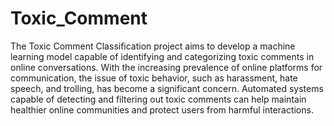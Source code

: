 # Toxic_Comment

The Toxic Comment Classification project aims to develop a machine learning model capable of identifying and categorizing toxic comments in online conversations. With the increasing prevalence of online platforms for communication, the issue of toxic behavior, such as harassment, hate speech, and trolling, has become a significant concern. Automated systems capable of detecting and filtering out toxic comments can help maintain healthier online communities and protect users from harmful interactions.
